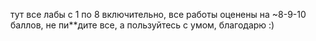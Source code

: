 тут все лабы с 1 по 8 включительно, все работы оценены на ~8-9-10 баллов, не пи**дите все, а пользуйтесь с умом, благодарю :)
